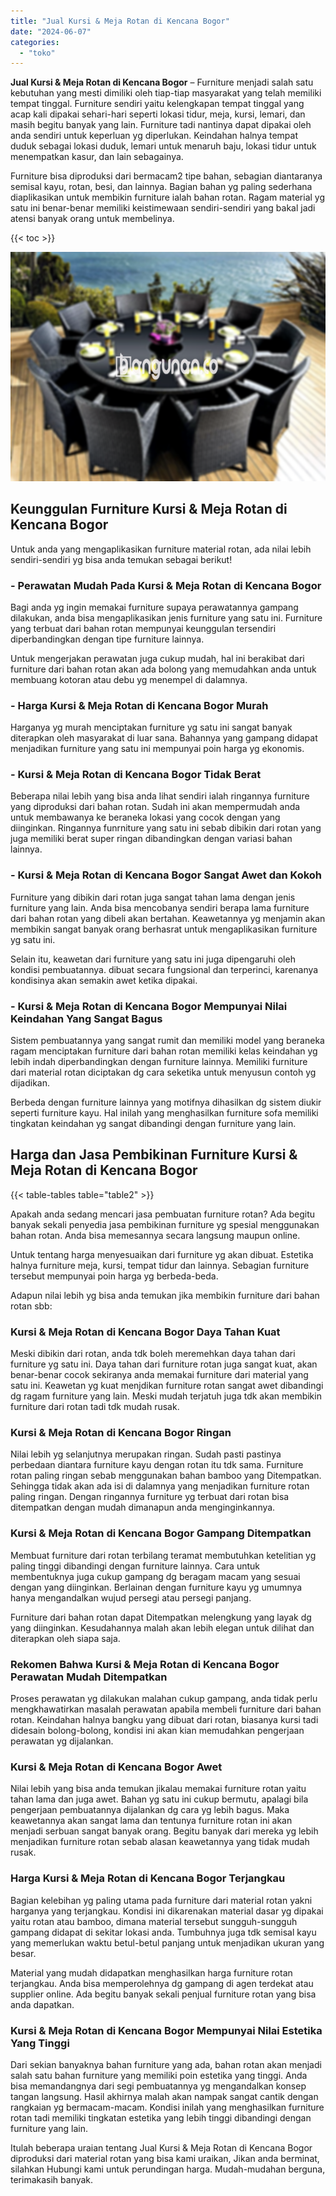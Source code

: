 ```yaml
---
title: "Jual Kursi & Meja Rotan di Kencana Bogor"
date: "2024-06-07"
categories: 
  - "toko"
---
```


**Jual Kursi & Meja Rotan di Kencana Bogor** – Furniture menjadi salah satu kebutuhan yang mesti dimiliki oleh tiap-tiap masyarakat yang telah memiliki tempat tinggal. Furniture sendiri yaitu kelengkapan tempat tinggal yang acap kali dipakai sehari-hari seperti lokasi tidur, meja, kursi, lemari, dan masih begitu banyak yang lain. Furniture tadi nantinya dapat dipakai oleh anda sendiri untuk keperluan yg diperlukan. Keindahan halnya tempat duduk sebagai lokasi duduk, lemari untuk menaruh baju, lokasi tidur untuk menempatkan kasur, dan lain sebagainya.

Furniture bisa diproduksi dari bermacam2 tipe bahan, sebagian diantaranya semisal kayu, rotan, besi, dan lainnya. Bagian bahan yg paling sederhana diaplikasikan untuk membikin furniture ialah bahan rotan. Ragam material yg satu ini benar-benar memiliki keistimewaan sendiri-sendiri yang bakal jadi atensi banyak orang untuk membelinya.

{{< toc >}}

![Jual Kursi & Meja Rotan di Kencana Bogor](/images/kursi-meja-rotan-murah26.png)

## Keunggulan Furniture Kursi & Meja Rotan di Kencana Bogor

Untuk anda yang mengaplikasikan furniture material rotan, ada nilai lebih sendiri-sendiri yg bisa anda temukan sebagai berikut!

### \- Perawatan Mudah Pada Kursi & Meja Rotan di Kencana Bogor

Bagi anda yg ingin memakai furniture supaya perawatannya gampang dilakukan, anda bisa mengaplikasikan jenis furniture yang satu ini. Furniture yang terbuat dari bahan rotan mempunyai keunggulan tersendiri diperbandingkan dengan tipe furniture lainnya.

Untuk mengerjakan perawatan juga cukup mudah, hal ini berakibat dari furniture dari bahan rotan akan ada bolong yang memudahkan anda untuk membuang kotoran atau debu yg menempel di dalamnya.

### \- Harga Kursi & Meja Rotan di Kencana Bogor Murah

Harganya yg murah menciptakan furniture yg satu ini sangat banyak diterapkan oleh masyarakat di luar sana. Bahannya yang gampang didapat menjadikan furniture yang satu ini mempunyai poin harga yg ekonomis.

### \- Kursi & Meja Rotan di Kencana Bogor Tidak Berat

Beberapa nilai lebih yang bisa anda lihat sendiri ialah ringannya furniture yang diproduksi dari bahan rotan. Sudah ini akan mempermudah anda untuk membawanya ke beraneka lokasi yang cocok dengan yang diinginkan. Ringannya funrniture yang satu ini sebab dibikin dari rotan yang juga memiliki berat super ringan dibandingkan dengan variasi bahan lainnya.

### \- Kursi & Meja Rotan di Kencana Bogor Sangat Awet dan Kokoh

Furniture yang dibikin dari rotan juga sangat tahan lama dengan jenis furniture yang lain. Anda bisa mencobanya sendiri berapa lama furniture dari bahan rotan yang dibeli akan bertahan. Keawetannya yg menjamin akan membikin sangat banyak orang berhasrat untuk mengaplikasikan furniture yg satu ini.

Selain itu, keawetan dari furniture yang satu ini juga dipengaruhi oleh kondisi pembuatannya. dibuat secara fungsional dan terperinci, karenanya kondisinya akan semakin awet ketika dipakai.

### \- Kursi & Meja Rotan di Kencana Bogor Mempunyai Nilai Keindahan Yang Sangat Bagus

Sistem pembuatannya yang sangat rumit dan memiliki model yang beraneka ragam menciptakan furniture dari bahan rotan memiliki kelas keindahan yg lebih indah diperbandingkan dengan furniture lainnya. Memiliki furniture dari material rotan diciptakan dg cara seketika untuk menyusun contoh yg dijadikan.

Berbeda dengan furniture lainnya yang motifnya dihasilkan dg sistem diukir seperti furniture kayu. Hal inilah yang menghasilkan furniture sofa memiliki tingkatan keindahan yg sangat dibandingi dengan furniture yang lain.

## Harga dan Jasa Pembikinan Furniture Kursi & Meja Rotan di Kencana Bogor

{{< table-tables table="table2" >}}

Apakah anda sedang mencari jasa pembuatan furniture rotan? Ada begitu banyak sekali penyedia jasa pembikinan furniture yg spesial menggunakan bahan rotan. Anda bisa memesannya secara langsung maupun online.

Untuk tentang harga menyesuaikan dari furniture yg akan dibuat. Estetika halnya furniture meja, kursi, tempat tidur dan lainnya. Sebagian furniture tersebut mempunyai poin harga yg berbeda-beda.

Adapun nilai lebih yg bisa anda temukan jika membikin furniture dari bahan rotan sbb:

### Kursi & Meja Rotan di Kencana Bogor Daya Tahan Kuat

Meski dibikin dari rotan, anda tdk boleh meremehkan daya tahan dari furniture yg satu ini. Daya tahan dari furniture rotan juga sangat kuat, akan benar-benar cocok sekiranya anda memakai furniture dari material yang satu ini. Keawetan yg kuat menjdikan furniture rotan sangat awet dibandingi dg ragam furniture yang lain. Meski mudah terjatuh juga tdk akan membikin furniture dari rotan tadi tdk mudah rusak.

### Kursi & Meja Rotan di Kencana Bogor Ringan

Nilai lebih yg selanjutnya merupakan ringan. Sudah pasti pastinya perbedaan diantara furniture kayu dengan rotan itu tdk sama. Furniture rotan paling ringan sebab menggunakan bahan bamboo yang Ditempatkan. Sehingga tidak akan ada isi di dalamnya yang menjadikan furniture rotan paling ringan. Dengan ringannya furniture yg terbuat dari rotan bisa ditempatkan dengan mudah dimanapun anda menginginkannya.

### Kursi & Meja Rotan di Kencana Bogor Gampang Ditempatkan

Membuat furniture dari rotan terbilang teramat membutuhkan ketelitian yg paling tinggi dibandingi dengan furniture lainnya. Cara untuk membentuknya juga cukup gampang dg beragam macam yang sesuai dengan yang diinginkan. Berlainan dengan furniture kayu yg umumnya hanya mengandalkan wujud persegi atau persegi panjang.

Furniture dari bahan rotan dapat Ditempatkan melengkung yang layak dg yang diinginkan. Kesudahannya malah akan lebih elegan untuk dilihat dan diterapkan oleh siapa saja.

### Rekomen Bahwa Kursi & Meja Rotan di Kencana Bogor Perawatan Mudah Ditempatkan

Proses perawatan yg dilakukan malahan cukup gampang, anda tidak perlu mengkhawatirkan masalah perawatan apabila membeli furniture dari bahan rotan. Keindahan halnya bangku yang dibuat dari rotan, biasanya kursi tadi didesain bolong-bolong, kondisi ini akan kian memudahkan pengerjaan perawatan yg dijalankan.

### Kursi & Meja Rotan di Kencana Bogor Awet

Nilai lebih yang bisa anda temukan jikalau memakai furniture rotan yaitu tahan lama dan juga awet. Bahan yg satu ini cukup bermutu, apalagi bila pengerjaan pembuatannya dijalankan dg cara yg lebih bagus. Maka keawetannya akan sangat lama dan tentunya furniture rotan ini akan menjadi serbuan sangat banyak orang. Begitu banyak dari mereka yg lebih menjadikan furniture rotan sebab alasan keawetannya yang tidak mudah rusak.

### Harga Kursi & Meja Rotan di Kencana Bogor Terjangkau

Bagian kelebihan yg paling utama pada furniture dari material rotan yakni harganya yang terjangkau. Kondisi ini dikarenakan material dasar yg dipakai yaitu rotan atau bamboo, dimana material tersebut sungguh-sungguh gampang didapat di sekitar lokasi anda. Tumbuhnya juga tdk semisal kayu yang memerlukan waktu betul-betul panjang untuk menjadikan ukuran yang besar.

Material yang mudah didapatkan menghasilkan harga furniture rotan terjangkau. Anda bisa memperolehnya dg gampang di agen terdekat atau supplier online. Ada begitu banyak sekali penjual furniture rotan yang bisa anda dapatkan.

### Kursi & Meja Rotan di Kencana Bogor Mempunyai Nilai Estetika Yang Tinggi

Dari sekian banyaknya bahan furniture yang ada, bahan rotan akan menjadi salah satu bahan furniture yang memiliki poin estetika yang tinggi. Anda bisa memandangnya dari segi pembuatannya yg mengandalkan konsep tangan langsung. Hasil akhirnya malah akan nampak sangat cantik dengan rangkaian yg bermacam-macam. Kondisi inilah yang menghasilkan furniture rotan tadi memiliki tingkatan estetika yang lebih tinggi dibandingi dengan furniture yang lain.

Itulah beberapa uraian tentang Jual Kursi & Meja Rotan di Kencana Bogor diproduksi dari material rotan yang bisa kami uraikan, Jikan anda berminat, silahkan Hubungi kami untuk perundingan harga. Mudah-mudahan berguna, terimakasih banyak.
